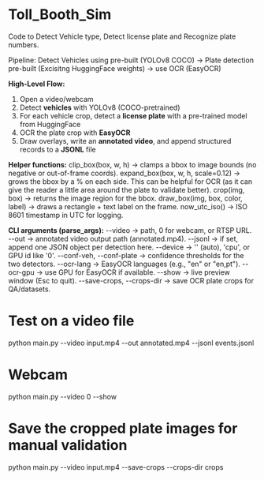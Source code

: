 # Toll_Booth_Sim

Code to Detect Vehicle type, Detect license plate and Recognize plate numbers.

Pipeline: Detect Vehicles using pre-built (YOLOv8 COCO) -> Plate detection pre-built (Excisitng HuggingFace weights) -> use OCR (EasyOCR)

**High-Level Flow:**
1. Open a video/webcam
2. Detect **vehicles** with YOLOv8 (COCO-pretrained)
3. For each vehicle crop, detect a **license plate** with a pre-trained model from HuggingFace
4. OCR the plate crop with **EasyOCR**
5. Draw overlays, write an **annotated video**, and append structured records to a **JSONL** file

**Helper functions:**
clip_box(box, w, h) → clamps a bbox to image bounds (no negative or out-of-frame coords).
expand_box(box, w, h, scale=0.12) → grows the bbox by a % on each side. This can be helpful for OCR (as it can give the reader a little area around the plate to validate better).
crop(img, box) → returns the image region for the bbox.
draw_box(img, box, color, label) → draws a rectangle + text label on the frame.
now_utc_iso() → ISO 8601 timestamp in UTC for logging.

**CLI arguments (parse_args):**
--video → path, 0 for webcam, or RTSP URL.
--out → annotated video output path (annotated.mp4).
--jsonl → if set, append one JSON object per detection here.
--device → '' (auto), 'cpu', or GPU id like '0'.
--conf-veh, --conf-plate → confidence thresholds for the two detectors.
--ocr-lang → EasyOCR languages (e.g., "en" or "en,pt").
--ocr-gpu → use GPU for EasyOCR if available.
--show → live preview window (Esc to quit).
--save-crops, --crops-dir → save OCR plate crops for QA/datasets.

# Test on a video file
python main.py --video input.mp4 --out annotated.mp4 --jsonl events.jsonl

# Webcam
python main.py --video 0 --show

# Save the cropped plate images for manual validation
python main.py --video input.mp4 --save-crops --crops-dir crops
